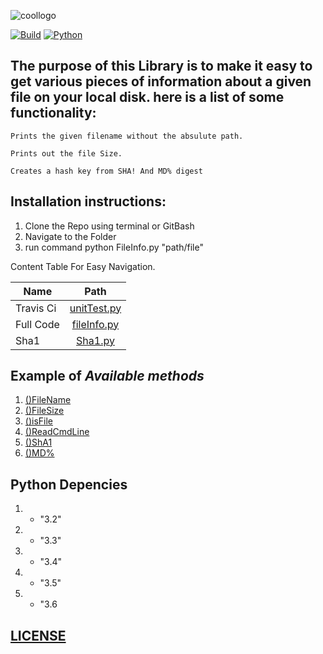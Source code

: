 ![coollogo](https://user-images.githubusercontent.com/8709806/33443694-32914d46-d5c6-11e7-8fde-4537f1c9cafe.png)

[![Build](https://travis-ci.org/5earle/File_Info.svg?branch=master)](https://travis-ci.org/5earle/File_Info)
[![Python]()]()





## The purpose of this Library is to make it easy to get various pieces of information about a given file on  your local disk. here is a list of some functionality:

    Prints the given filename without the absulute path.

    Prints out the file Size.

    Creates a hash key from SHA! And MD% digest
    
    
  
  
  
## Installation instructions:
1. Clone the Repo using terminal or GitBash
2. Navigate to the Folder
3. run command python FileInfo.py "path/file" 

Content Table For Easy Navigation.

| Name          | Path          |    
| ------------- |:-------------:|
| Travis Ci      | [unitTest.py](https://github.com/5earle/File_Info/blob/master/unitTest.py) | 
| Full Code      | [fileInfo.py](https://github.com/5earle/File_Info/blob/master/FileInfo.py)       | 
| Sha1 | [Sha1.py](https://github.com/5earle/File_Info/blob/master/sha1Digest.py)      |  

## Example of *Available methods*

1. [()FileName]()
2. [()FileSize]()
3. [()isFile]()
4. [()ReadCmdLine]()
5. [()ShA1]()
6. [()MD%]()

## Python Depencies

 1. - "3.2"
 2. - "3.3"
 3. - "3.4"
 4. - "3.5"
 5. - "3.6
 
 ## [LICENSE](https://github.com/5earle/File_Info/blob/master/LICENSE)

